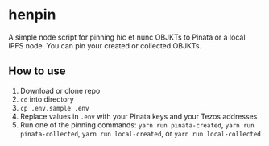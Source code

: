 # henpin

A simple node script for pinning hic et nunc OBJKTs to Pinata or a local IPFS
node. You can pin your created or collected OBJKTs.

## How to use

1. Download or clone repo
1. `cd` into directory
1. `cp .env.sample .env`
1. Replace values in `.env` with your Pinata keys and your Tezos addresses
1. Run one of the pinning commands: `yarn run pinata-created`, `yarn run pinata-collected`, `yarn run local-created`, or `yarn run local-collected`
